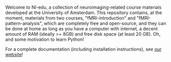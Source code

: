 Welcome to NI-edu, a collection of neuroimaging-related course materials developed at the University of Amsterdam. This repository contains, at the moment, materials from two courses, "fMRI-introduction" and "fMRI-pattern-analysis", which are completely free and open-source, and they can be done at home as long as you have a computer with internet, a decent amount of RAM (ideally >= 8GB) and free disk space (at least 20 GB). Oh, and some motivation to learn Python!

For a complete documentation (including installation instructions), see [our website](https://neuroimaging-uva.github.io/NI-edu/)!
